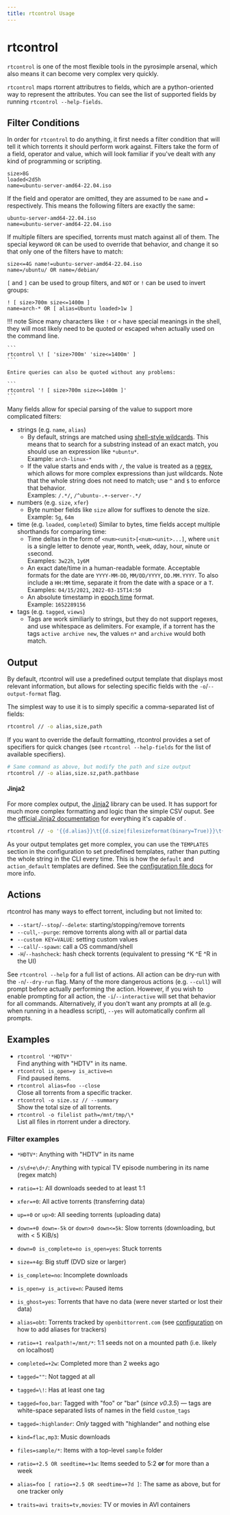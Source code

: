 ```yaml
---
title: rtcontrol Usage
---
```


# rtcontrol

`rtcontrol` is one of the most flexible tools in the pyrosimple arsenal,
which also means it can become very complex very quickly.

`rtcontrol` maps rtorrent attributres to fields, which are a python-oriented
way to represent the attributes. You can see the list of supported fields
by running `rtcontrol --help-fields`.

## Filter Conditions

In order for `rtcontrol` to do anything, it first needs a filter condition that will tell
it which torrents it should perform work against. Filters take the form of a field, operator and value,
which will look familiar if you've dealt with any kind of programming or scripting.

```none
size>8G
loaded<2d5h
name=ubuntu-server-amd64-22.04.iso
```

If the field and operator are omitted, they are assumed to be `name` and `=` respectively. This means the following filters
are exactly the same:

```none
ubuntu-server-amd64-22.04.iso
name=ubuntu-server-amd64-22.04.iso
```

If multiple filters are specified, torrents must match against all of them. The special keyword `OR` can be used to override that behavior, and change it so that only one of the filters have to match:

```none
size<=4G name!=ubuntu-server-amd64-22.04.iso
name=/ubuntu/ OR name=/debian/
```

`[` and `]` can be used to group filters, and `NOT` or `!` can be used to invert groups:

```none
! [ size>700m size<=1400m ]
name=arch-* OR [ alias=Ubuntu loaded>1w ]
```

!!! note
    Since many characters like `!` or `<` have special meanings in the shell, they will most likely need to be quoted or escaped when
    actually used on the command line.
    
    ```
    rtcontrol \! [ 'size>700m' 'size<=1400m' ]
    ```
    
    Entire queries can also be quoted without any problems:
    
    ```
    rtcontrol '! [ size>700m size<=1400m ]'
    ```
    

Many fields allow for special parsing of the value to support more complicated filters:

* strings (e.g. `name`, `alias`)
    * By default, strings are matched using [shell-style wildcards](https://docs.python.org/3/library/fnmatch.html). This means
      that to search for a substring instead of an exact match, you should use an expression like `*ubuntu*`.  
      Example: `arch-linux-*`
    * If the value starts and ends with `/`, the value is treated as a [regex](https://docs.python.org/3/library/re.html?highlight=re#regular-expression-syntax), which allows for more complex expressions than just wildcards. Note that the whole string does not need to match; use `^` and `$` to enforce that behavior.  
      Examples: `/.*/`, `/^ubuntu-.+-server-.*/`
* numbers (e.g. `size`, `xfer`)
    * Byte number fields like `size` allow for suffixes to denote the size.  
      Example: `5g`, `64m`
* time (e.g. `loaded`, `completed`)
  Similar to bytes, time fields accept multiple shorthands for comparing time:
    * Time deltas in the form of `<num><unit>[<num><unit>...]`, where `unit` is a single letter to denote `y`ear, `M`onth,
    `w`eek, `d`day, `h`our, `m`inute or `s`second.  
      Examples: `3w22h`, `1y6M`
    * An exact date/time in a human-readable formate. Acceptable formats for the date are `YYYY-MM-DD`, `MM/DD/YYYY`, `DD.MM.YYYY`. To also include a `HH:MM` time, separate it from the date with a space or a `T`.  
      Examples: `04/15/2021`, `2022-03-15T14:50`
    * An absolute timestamp in [epoch time](https://en.wikipedia.org/wiki/Unix_time) format.  
      Example: `1652289156`
* tags (e.g. `tagged`, `views`)
    * Tags are work similiarly to strings, but they do not support regexes, and use whitespace as delimiters. For example, if a torrent has the tags `active archive new`, the values `n*` and `archive` would both match.

## Output

By default, rtcontrol will use a predefined output template that displays most relevant information,
but allows for selecting specific fields with the `-o`/`--output-format` flag.

The simplest way to use it is to simply specific a comma-separated list of fields:

```bash
rtcontrol // -o alias,size,path
```

If you want to override the default formatting, rtcontrol provides a set of specifiers for quick
changes (see `rtcontrol --help-fields` for the list of available specifiers).

```bash
# Same command as above, but modify the path and size output
rtcontrol // -o alias,size.sz,path.pathbase
```

#### Jinja2

For more complex output, the [Jinja2](https://palletsprojects.com/p/jinja/) library can be used.
It has support for much more complex formatting and logic than the simple CSV ouput. See the 
[official Jinja2 documentation](https://jinja.palletsprojects.com/en/3.1.x/templates/) for everything
it's capable of .


```bash
rtcontrol // -o '{{d.alias}}\t{{d.size|filesizeformat(binary=True)}}\t{{d.path|truncate(20)}}'
```

As your output templates get more complex, you can use the `TEMPLATES` section in the configuration to
set predefined templates, rather than putting the whole string in the CLI every time. This is how the
`default` and `action_default` templates are defined. See the [configuration file docs](configuration.md) for more info.

## Actions

rtcontrol has many ways to effect torrent, including but not limited to:

* `--start`/`--stop`/`--delete`: starting/stopping/remove torrents
* `--cull`,`--purge`: remove torrents along with all or partial data
* `--custom KEY=VALUE`: setting custom values
* `--call`/`--spawn`: call a OS command/shell
* `-H`/`--hashcheck`: hash check torrents (equivalent to pressing ^K ^E ^R in the UI)

See `rtcontrol --help` for a full list of actions. All action can be dry-run with the `-n`/`--dry-run` flag. Many of the more dangerous actions (e.g. `--cull`) will prompt before actually performing the action. However, if you wish to enable prompting for all action, the `-i`/`--interactive` will set that behavior for all commands. Alternatively, if you don't want any prompts at all (e.g. when running in a headless script), `--yes` will automatically confirm all prompts.


## Examples

* `rtcontrol '*HDTV*'`  
  Find anything with "HDTV" in its name.
* `rtcontrol is_open=y is_active=n`  
  Find paused items.
* `rtcontrol alias=foo --close`  
  Close all torrents from a specific tracker.
* `rtcontrol -o size.sz // --summary`  
  Show the total size of all torrents.
* `rtcontrol -o filelist path=/mnt/tmp/\*`  
  List all files in rtorrent under a directory.

### Filter examples

* `*HDTV*`:
    Anything with "HDTV" in its name

* `/s\d+e\d+/`:
    Anything with typical TV episode numbering in its name (regex match)

* `ratio=+1`:
    All downloads seeded to at least 1:1

* `xfer=+0`:
    All active torrents (transferring data)

* `up=+0` or `up>0`:
    All seeding torrents (uploading data)

* `down=+0 down=-5k` or `down>0 down<=5k`:
    Slow torrents (downloading, but with < 5 KiB/s)

* `down=0 is_complete=no is_open=yes`:
    Stuck torrents

* `size=+4g`:
    Big stuff (DVD size or larger)

* `is_complete=no`:
    Incomplete downloads

* `is_open=y is_active=n`:
    Paused items

* `is_ghost=yes`:
    Torrents that have no data (were never started or lost their data)

* `alias=obt`:
    Torrents tracked by `openbittorrent.com` (see [configuration](/configuration/#aliases) on how to add aliases for trackers)

* `ratio=+1 realpath!=/mnt/*`:
    1:1 seeds not on a mounted path (i.e. likely on localhost)

* `completed=+2w`:
    Completed more than 2 weeks ago

* `tagged=""`:
    Not tagged at all

* `tagged=\!`:
    Has at least one tag

* `tagged=foo,bar`:
    Tagged with "foo" or "bar" (*since v0.3.5*) — tags are white-space separated
    lists of names in the field `custom_tags`

* `tagged=:highlander`:
    *Only* tagged with "highlander" and nothing else

* `kind=flac,mp3`:
    Music downloads

* `files=sample/*`:
    Items with a top-level `sample` folder

* `ratio=+2.5 OR seedtime=+1w`:
  Items seeded to 5:2 **or** for more than a week

* `alias=foo [ ratio=+2.5 OR seedtime=+7d ]`:
  The same as above, but for one tracker only

* `traits=avi traits=tv,movies`:
  TV or movies in AVI containers
